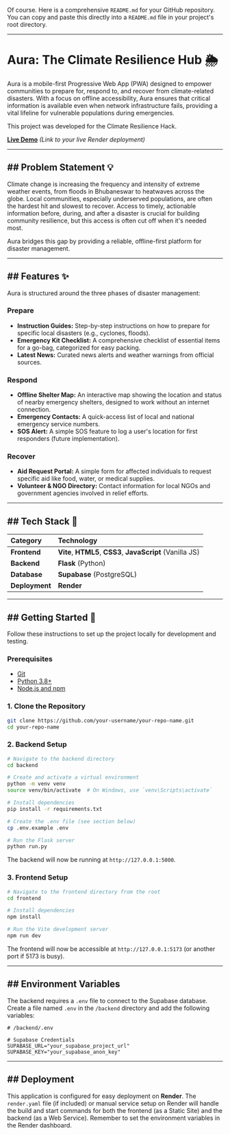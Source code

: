 Of course. Here is a comprehensive `README.md` for your GitHub repository. You can copy and paste this directly into a `README.md` file in your project's root directory.

-----

# Aura: The Climate Resilience Hub 🌦️

Aura is a mobile-first Progressive Web App (PWA) designed to empower communities to prepare for, respond to, and recover from climate-related disasters. With a focus on offline accessibility, Aura ensures that critical information is available even when network infrastructure fails, providing a vital lifeline for vulnerable populations during emergencies.

This project was developed for the Climate Resilience Hack.

**[Live Demo](https://www.google.com/search?q=https://your-project-name.onrender.com)** *(Link to your live Render deployment)*

-----

## \#\# Problem Statement 💡

Climate change is increasing the frequency and intensity of extreme weather events, from floods in Bhubaneswar to heatwaves across the globe. Local communities, especially underserved populations, are often the hardest hit and slowest to recover. Access to timely, actionable information before, during, and after a disaster is crucial for building community resilience, but this access is often cut off when it's needed most.

Aura bridges this gap by providing a reliable, offline-first platform for disaster management.

-----

## \#\# Features ✨

Aura is structured around the three phases of disaster management:

### **Prepare**

  * **Instruction Guides:** Step-by-step instructions on how to prepare for specific local disasters (e.g., cyclones, floods).
  * **Emergency Kit Checklist:** A comprehensive checklist of essential items for a go-bag, categorized for easy packing.
  * **Latest News:** Curated news alerts and weather warnings from official sources.

### **Respond**

  * **Offline Shelter Map:** An interactive map showing the location and status of nearby emergency shelters, designed to work without an internet connection.
  * **Emergency Contacts:** A quick-access list of local and national emergency service numbers.
  * **SOS Alert:** A simple SOS feature to log a user's location for first responders (future implementation).

### **Recover**

  * **Aid Request Portal:** A simple form for affected individuals to request specific aid like food, water, or medical supplies.
  * **Volunteer & NGO Directory:** Contact information for local NGOs and government agencies involved in relief efforts.

-----

## \#\# Tech Stack 🔧

| Category      | Technology                                    |
| :------------ | :-------------------------------------------- |
| **Frontend** | **Vite**, **HTML5**, **CSS3**, **JavaScript** (Vanilla JS) |
| **Backend** | **Flask** (Python)                             |
| **Database** | **Supabase** (PostgreSQL)                     |
| **Deployment**| **Render** |

-----

## \#\# Getting Started 🚀

Follow these instructions to set up the project locally for development and testing.

### **Prerequisites**

  * [Git](https://git-scm.com/)
  * [Python 3.8+](https://www.python.org/downloads/)
  * [Node.js and npm](https://nodejs.org/en/)

### **1. Clone the Repository**

```bash
git clone https://github.com/your-username/your-repo-name.git
cd your-repo-name
```

### **2. Backend Setup**

```bash
# Navigate to the backend directory
cd backend

# Create and activate a virtual environment
python -m venv venv
source venv/bin/activate  # On Windows, use `venv\Scripts\activate`

# Install dependencies
pip install -r requirements.txt

# Create the .env file (see section below)
cp .env.example .env

# Run the Flask server
python run.py
```

The backend will now be running at `http://127.0.0.1:5000`.

### **3. Frontend Setup**

```bash
# Navigate to the frontend directory from the root
cd frontend

# Install dependencies
npm install

# Run the Vite development server
npm run dev
```

The frontend will now be accessible at `http://127.0.0.1:5173` (or another port if 5173 is busy).

-----

## \#\# Environment Variables

The backend requires a `.env` file to connect to the Supabase database. Create a file named `.env` in the `/backend` directory and add the following variables:

```
# /backend/.env

# Supabase Credentials
SUPABASE_URL="your_supabase_project_url"
SUPABASE_KEY="your_supabase_anon_key"
```

-----

## \#\# Deployment

This application is configured for easy deployment on **Render**. The `render.yaml` file (if included) or manual service setup on Render will handle the build and start commands for both the frontend (as a Static Site) and the backend (as a Web Service). Remember to set the environment variables in the Render dashboard.
